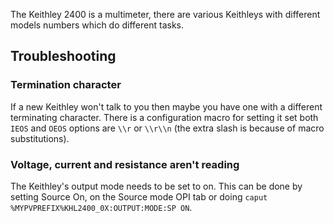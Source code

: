 The Keithley 2400 is a multimeter, there are various Keithleys with different models numbers which do different tasks.

## Troubleshooting

### Termination character

If a new Keithley won't talk to you then maybe you have one with a different terminating character. There is a configuration macro for setting it set both `IEOS` and `OEOS` options are `\\r` or `\\r\\n` (the extra slash is because of macro substitutions).

### Voltage, current and resistance aren't reading

The Keithley's output mode needs to be set to on. This can be done by setting Source On, on the Source mode OPI tab or doing `caput %MYPVPREFIX%KHL2400_0X:OUTPUT:MODE:SP ON`.
